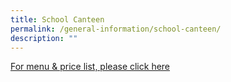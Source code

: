 ```yaml
---
title: School Canteen
permalink: /general-information/school-canteen/
description: ""
---
```

[For menu & price list, please click here](/files/canteen%20prices.pdf)